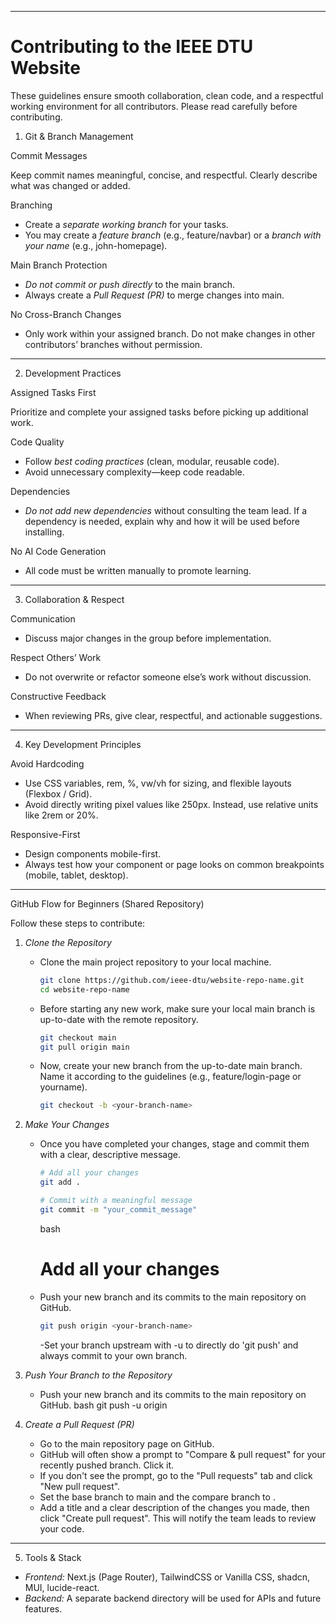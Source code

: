 -----

# Contributing to the IEEE DTU Website

These guidelines ensure smooth collaboration, clean code, and a respectful working environment for all contributors. Please read carefully before contributing.

 1. Git & Branch Management

Commit Messages

Keep commit names meaningful, concise, and respectful. Clearly describe what was changed or added.

Branching

  - Create a *separate working branch* for your tasks.
  - You may create a *feature branch* (e.g., feature/navbar) or a *branch with your name* (e.g., john-homepage).

 Main Branch Protection

  - *Do not commit or push directly* to the main branch.
  - Always create a *Pull Request (PR)* to merge changes into main.

No Cross-Branch Changes

  - Only work within your assigned branch. Do not make changes in other contributors’ branches without permission.

-----
 2. Development Practices

Assigned Tasks First

Prioritize and complete your assigned tasks before picking up additional work.

Code Quality

  - Follow *best coding practices* (clean, modular, reusable code).
  - Avoid unnecessary complexity—keep code readable.

 Dependencies

  - *Do not add new dependencies* without consulting the team lead. If a dependency is needed, explain why and how it will be used before installing.

No AI Code Generation

  - All code must be written manually to promote learning.

-----

 3. Collaboration & Respect

 Communication

  - Discuss major changes in the group before implementation.

Respect Others’ Work

  - Do not overwrite or refactor someone else’s work without discussion.

 Constructive Feedback

  - When reviewing PRs, give clear, respectful, and actionable suggestions.

-----

4. Key Development Principles

Avoid Hardcoding

  - Use CSS variables, rem, %, vw/vh for sizing, and flexible layouts (Flexbox / Grid).
  - Avoid directly writing pixel values like 250px. Instead, use relative units like 2rem or 20%.

 Responsive-First

  - Design components mobile-first.
  - Always test how your component or page looks on common breakpoints (mobile, tablet, desktop).

-----

GitHub Flow for Beginners (Shared Repository)

Follow these steps to contribute:

1.  *Clone the Repository*

      - Clone the main project repository to your local machine.

        ```bash
        git clone https://github.com/ieee-dtu/website-repo-name.git
        cd website-repo-name
        ```
        

      - Before starting any new work, make sure your local main branch is up-to-date with the remote repository.

        ```bash
        git checkout main
        git pull origin main
        ```
      - Now, create your new branch from the up-to-date main branch. Name it according to the guidelines (e.g., feature/login-page or yourname).

        ```bash
        git checkout -b <your-branch-name>
        ```

4.  *Make Your Changes*
      - Once you have completed your changes, stage and commit them with a clear, descriptive message.

        ```bash
        # Add all your changes
        git add .

        # Commit with a meaningful message
        git commit -m "your_commit_message"
        ```
        bash
        # Add all your changes
      - Push your new branch and its commits to the main repository on GitHub.

        ```bash
        git push origin <your-branch-name>
        ```
        -Set your branch upstream with -u to directly do 'git push' and always commit to your own branch.

6.  *Push Your Branch to the Repository*

      - Push your new branch and its commits to the main repository on GitHub.
        bash
        git push -u origin <your-branch-name>
        

7.  *Create a Pull Request (PR)*

      - Go to the main repository page on GitHub.
      - GitHub will often show a prompt to "Compare & pull request" for your recently pushed branch. Click it.
      - If you don't see the prompt, go to the "Pull requests" tab and click "New pull request".
      - Set the base branch to main and the compare branch to <your-branch-name>.
      - Add a title and a clear description of the changes you made, then click "Create pull request". This will notify the team leads to review your code.

-----

5. Tools & Stack

  - *Frontend:* Next.js (Page Router), TailwindCSS or Vanilla CSS, shadcn, MUI, lucide-react.
  - *Backend:* A separate backend directory will be used for APIs and future features.
